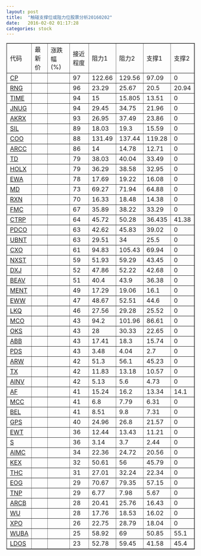 ```yaml
---
layout: post
title:  "触碰支撑位或阻力位股票分析20160202"
date:   2016-02-02 01:17:28
categories: stock
---
```

<script type="text/javascript">
var stockList = []
stockList.push('gb_cp');
stockList.push('gb_rng');
stockList.push('gb_time');
stockList.push('gb_jnug');
stockList.push('gb_akrx');
stockList.push('gb_sil');
stockList.push('gb_coo');
stockList.push('gb_arcc');
stockList.push('gb_td');
stockList.push('gb_holx');
stockList.push('gb_ewa');
stockList.push('gb_md');
stockList.push('gb_rxn');
stockList.push('gb_fmc');
stockList.push('gb_ctrp');
stockList.push('gb_pdco');
stockList.push('gb_ubnt');
stockList.push('gb_cxo');
stockList.push('gb_nxst');
stockList.push('gb_dxj');
stockList.push('gb_beav');
stockList.push('gb_ment');
stockList.push('gb_eww');
stockList.push('gb_lkq');
stockList.push('gb_mco');
stockList.push('gb_oks');
stockList.push('gb_abb');
stockList.push('gb_pds');
stockList.push('gb_arw');
stockList.push('gb_tx');
stockList.push('gb_ainv');
stockList.push('gb_af');
stockList.push('gb_mcc');
stockList.push('gb_bel');
stockList.push('gb_gps');
stockList.push('gb_ewt');
stockList.push('gb_s');
stockList.push('gb_aimc');
stockList.push('gb_kex');
stockList.push('gb_thc');
stockList.push('gb_eog');
stockList.push('gb_tnp');
stockList.push('gb_arcb');
stockList.push('gb_wu');
stockList.push('gb_xpo');
stockList.push('gb_wuba');
stockList.push('gb_ldos');
</script>
<table border="1">
 <tr>
 <td>代码</td>
 <td>最新价</td>
 <td>涨跌幅(%)</td>
 <td>接近程度</td>
 <td>阻力1</td>
 <td>阻力2</td>
 <td>支撑1</td>
 <td>支撑2</td>
</tr>
  <tr id="cp" class="red">
  <td><a href="http://stock.finance.sina.com.cn/usstock/quotes/CP.html" target="_blank">CP</a></td><td></td><td></td><td>97</td><td>122.66</td><td>129.56</td><td>97.09</td><td>0</td></tr>
  <tr id="rng" class="green">
  <td><a href="http://stock.finance.sina.com.cn/usstock/quotes/RNG.html" target="_blank">RNG</a></td><td></td><td></td><td>96</td><td>23.29</td><td>25.67</td><td>20.5</td><td>20.94</td></tr>
  <tr id="time" class="red">
  <td><a href="http://stock.finance.sina.com.cn/usstock/quotes/TIME.html" target="_blank">TIME</a></td><td></td><td></td><td>94</td><td>15</td><td>15.805</td><td>13.51</td><td>0</td></tr>
  <tr id="jnug" class="red">
  <td><a href="http://stock.finance.sina.com.cn/usstock/quotes/JNUG.html" target="_blank">JNUG</a></td><td></td><td></td><td>94</td><td>29.45</td><td>34.75</td><td>21.96</td><td>0</td></tr>
  <tr id="akrx" class="red">
  <td><a href="http://stock.finance.sina.com.cn/usstock/quotes/AKRX.html" target="_blank">AKRX</a></td><td></td><td></td><td>93</td><td>26.95</td><td>37.49</td><td>23.86</td><td>0</td></tr>
  <tr id="sil" class="red">
  <td><a href="http://stock.finance.sina.com.cn/usstock/quotes/SIL.html" target="_blank">SIL</a></td><td></td><td></td><td>89</td><td>18.03</td><td>19.3</td><td>15.59</td><td>0</td></tr>
  <tr id="coo" class="red">
  <td><a href="http://stock.finance.sina.com.cn/usstock/quotes/COO.html" target="_blank">COO</a></td><td></td><td></td><td>88</td><td>131.49</td><td>137.44</td><td>119.28</td><td>0</td></tr>
  <tr id="arcc" class="red">
  <td><a href="http://stock.finance.sina.com.cn/usstock/quotes/ARCC.html" target="_blank">ARCC</a></td><td></td><td></td><td>86</td><td>14</td><td>14.78</td><td>12.71</td><td>0</td></tr>
  <tr id="td" class="red">
  <td><a href="http://stock.finance.sina.com.cn/usstock/quotes/TD.html" target="_blank">TD</a></td><td></td><td></td><td>79</td><td>38.03</td><td>40.04</td><td>33.49</td><td>0</td></tr>
  <tr id="holx" class="green">
  <td><a href="http://stock.finance.sina.com.cn/usstock/quotes/HOLX.html" target="_blank">HOLX</a></td><td></td><td></td><td>79</td><td>36.29</td><td>38.58</td><td>32.95</td><td>0</td></tr>
  <tr id="ewa" class="red">
  <td><a href="http://stock.finance.sina.com.cn/usstock/quotes/EWA.html" target="_blank">EWA</a></td><td></td><td></td><td>78</td><td>17.69</td><td>19.22</td><td>16.08</td><td>0</td></tr>
  <tr id="md" class="green">
  <td><a href="http://stock.finance.sina.com.cn/usstock/quotes/MD.html" target="_blank">MD</a></td><td></td><td></td><td>73</td><td>69.27</td><td>71.94</td><td>64.88</td><td>0</td></tr>
  <tr id="rxn" class="green">
  <td><a href="http://stock.finance.sina.com.cn/usstock/quotes/RXN.html" target="_blank">RXN</a></td><td></td><td></td><td>70</td><td>16.33</td><td>18.48</td><td>14.38</td><td>0</td></tr>
  <tr id="fmc" class="red">
  <td><a href="http://stock.finance.sina.com.cn/usstock/quotes/FMC.html" target="_blank">FMC</a></td><td></td><td></td><td>67</td><td>35.89</td><td>38.22</td><td>33.29</td><td>0</td></tr>
  <tr id="ctrp" class="green">
  <td><a href="http://stock.finance.sina.com.cn/usstock/quotes/CTRP.html" target="_blank">CTRP</a></td><td></td><td></td><td>64</td><td>45.72</td><td>50.28</td><td>36.435</td><td>41.38</td></tr>
  <tr id="pdco" class="red">
  <td><a href="http://stock.finance.sina.com.cn/usstock/quotes/PDCO.html" target="_blank">PDCO</a></td><td></td><td></td><td>63</td><td>42.62</td><td>45.83</td><td>39.02</td><td>0</td></tr>
  <tr id="ubnt" class="green">
  <td><a href="http://stock.finance.sina.com.cn/usstock/quotes/UBNT.html" target="_blank">UBNT</a></td><td></td><td></td><td>63</td><td>29.51</td><td>34</td><td>25.5</td><td>0</td></tr>
  <tr id="cxo" class="green">
  <td><a href="http://stock.finance.sina.com.cn/usstock/quotes/CXO.html" target="_blank">CXO</a></td><td></td><td></td><td>61</td><td>94.83</td><td>105.43</td><td>69.94</td><td>0</td></tr>
  <tr id="nxst" class="green">
  <td><a href="http://stock.finance.sina.com.cn/usstock/quotes/NXST.html" target="_blank">NXST</a></td><td></td><td></td><td>59</td><td>51.93</td><td>59.29</td><td>43.45</td><td>0</td></tr>
  <tr id="dxj" class="red">
  <td><a href="http://stock.finance.sina.com.cn/usstock/quotes/DXJ.html" target="_blank">DXJ</a></td><td></td><td></td><td>52</td><td>47.86</td><td>52.22</td><td>42.68</td><td>0</td></tr>
  <tr id="beav" class="green">
  <td><a href="http://stock.finance.sina.com.cn/usstock/quotes/BEAV.html" target="_blank">BEAV</a></td><td></td><td></td><td>51</td><td>40.4</td><td>43.9</td><td>36.38</td><td>0</td></tr>
  <tr id="ment" class="green">
  <td><a href="http://stock.finance.sina.com.cn/usstock/quotes/MENT.html" target="_blank">MENT</a></td><td></td><td></td><td>49</td><td>17.29</td><td>19.06</td><td>16.1</td><td>0</td></tr>
  <tr id="eww" class="red">
  <td><a href="http://stock.finance.sina.com.cn/usstock/quotes/EWW.html" target="_blank">EWW</a></td><td></td><td></td><td>47</td><td>48.67</td><td>52.51</td><td>44.6</td><td>0</td></tr>
  <tr id="lkq" class="red">
  <td><a href="http://stock.finance.sina.com.cn/usstock/quotes/LKQ.html" target="_blank">LKQ</a></td><td></td><td></td><td>46</td><td>27.56</td><td>29.28</td><td>25.52</td><td>0</td></tr>
  <tr id="mco" class="green">
  <td><a href="http://stock.finance.sina.com.cn/usstock/quotes/MCO.html" target="_blank">MCO</a></td><td></td><td></td><td>43</td><td>94.2</td><td>101.96</td><td>86.61</td><td>0</td></tr>
  <tr id="oks" class="red">
  <td><a href="http://stock.finance.sina.com.cn/usstock/quotes/OKS.html" target="_blank">OKS</a></td><td></td><td></td><td>43</td><td>28</td><td>30.33</td><td>22.65</td><td>0</td></tr>
  <tr id="abb" class="red">
  <td><a href="http://stock.finance.sina.com.cn/usstock/quotes/ABB.html" target="_blank">ABB</a></td><td></td><td></td><td>43</td><td>17.41</td><td>18.3</td><td>15.74</td><td>0</td></tr>
  <tr id="pds" class="red">
  <td><a href="http://stock.finance.sina.com.cn/usstock/quotes/PDS.html" target="_blank">PDS</a></td><td></td><td></td><td>43</td><td>3.48</td><td>4.04</td><td>2.7</td><td>0</td></tr>
  <tr id="arw" class="green">
  <td><a href="http://stock.finance.sina.com.cn/usstock/quotes/ARW.html" target="_blank">ARW</a></td><td></td><td></td><td>42</td><td>51.3</td><td>56.1</td><td>45.23</td><td>0</td></tr>
  <tr id="tx" class="green">
  <td><a href="http://stock.finance.sina.com.cn/usstock/quotes/TX.html" target="_blank">TX</a></td><td></td><td></td><td>42</td><td>11.83</td><td>13.18</td><td>10.57</td><td>0</td></tr>
  <tr id="ainv" class="red">
  <td><a href="http://stock.finance.sina.com.cn/usstock/quotes/AINV.html" target="_blank">AINV</a></td><td></td><td></td><td>42</td><td>5.13</td><td>5.6</td><td>4.73</td><td>0</td></tr>
  <tr id="af" class="red">
  <td><a href="http://stock.finance.sina.com.cn/usstock/quotes/AF.html" target="_blank">AF</a></td><td></td><td></td><td>41</td><td>15.24</td><td>16.2</td><td>13.34</td><td>14.1</td></tr>
  <tr id="mcc" class="red">
  <td><a href="http://stock.finance.sina.com.cn/usstock/quotes/MCC.html" target="_blank">MCC</a></td><td></td><td></td><td>41</td><td>6.8</td><td>7.79</td><td>6.31</td><td>0</td></tr>
  <tr id="bel" class="red">
  <td><a href="http://stock.finance.sina.com.cn/usstock/quotes/BEL.html" target="_blank">BEL</a></td><td></td><td></td><td>41</td><td>8.51</td><td>9.8</td><td>7.31</td><td>0</td></tr>
  <tr id="gps" class="red">
  <td><a href="http://stock.finance.sina.com.cn/usstock/quotes/GPS.html" target="_blank">GPS</a></td><td></td><td></td><td>40</td><td>24.96</td><td>26.8</td><td>21.57</td><td>0</td></tr>
  <tr id="ewt" class="red">
  <td><a href="http://stock.finance.sina.com.cn/usstock/quotes/EWT.html" target="_blank">EWT</a></td><td></td><td></td><td>36</td><td>12.44</td><td>13.43</td><td>11.21</td><td>0</td></tr>
  <tr id="s" class="red">
  <td><a href="http://stock.finance.sina.com.cn/usstock/quotes/S.html" target="_blank">S</a></td><td></td><td></td><td>36</td><td>3.14</td><td>3.7</td><td>2.44</td><td>0</td></tr>
  <tr id="aimc" class="green">
  <td><a href="http://stock.finance.sina.com.cn/usstock/quotes/AIMC.html" target="_blank">AIMC</a></td><td></td><td></td><td>34</td><td>22.36</td><td>24.72</td><td>20.56</td><td>0</td></tr>
  <tr id="kex" class="green">
  <td><a href="http://stock.finance.sina.com.cn/usstock/quotes/KEX.html" target="_blank">KEX</a></td><td></td><td></td><td>32</td><td>50.61</td><td>56</td><td>45.79</td><td>0</td></tr>
  <tr id="thc" class="green">
  <td><a href="http://stock.finance.sina.com.cn/usstock/quotes/THC.html" target="_blank">THC</a></td><td></td><td></td><td>31</td><td>27.01</td><td>32.24</td><td>22.34</td><td>0</td></tr>
  <tr id="eog" class="green">
  <td><a href="http://stock.finance.sina.com.cn/usstock/quotes/EOG.html" target="_blank">EOG</a></td><td></td><td></td><td>29</td><td>70.67</td><td>79.35</td><td>57.15</td><td>0</td></tr>
  <tr id="tnp" class="green">
  <td><a href="http://stock.finance.sina.com.cn/usstock/quotes/TNP.html" target="_blank">TNP</a></td><td></td><td></td><td>29</td><td>6.77</td><td>7.98</td><td>5.67</td><td>0</td></tr>
  <tr id="arcb" class="green">
  <td><a href="http://stock.finance.sina.com.cn/usstock/quotes/ARCB.html" target="_blank">ARCB</a></td><td></td><td></td><td>28</td><td>20.41</td><td>25.76</td><td>16.43</td><td>0</td></tr>
  <tr id="wu" class="green">
  <td><a href="http://stock.finance.sina.com.cn/usstock/quotes/WU.html" target="_blank">WU</a></td><td></td><td></td><td>28</td><td>17.76</td><td>18.53</td><td>16.02</td><td>0</td></tr>
  <tr id="xpo" class="green">
  <td><a href="http://stock.finance.sina.com.cn/usstock/quotes/XPO.html" target="_blank">XPO</a></td><td></td><td></td><td>26</td><td>22.75</td><td>28.79</td><td>18.04</td><td>0</td></tr>
  <tr id="wuba" class="green">
  <td><a href="http://stock.finance.sina.com.cn/usstock/quotes/WUBA.html" target="_blank">WUBA</a></td><td></td><td></td><td>25</td><td>58.92</td><td>69</td><td>50.85</td><td>55.1</td></tr>
  <tr id="ldos" class="green">
  <td><a href="http://stock.finance.sina.com.cn/usstock/quotes/LDOS.html" target="_blank">LDOS</a></td><td></td><td></td><td>23</td><td>52.78</td><td>59.45</td><td>41.58</td><td>45.4</td></tr>
</table>
